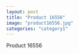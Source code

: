 ```yaml
---
layout: post
title: "Product 16556"
image: "product16556.jpg"
categories: "category1"
---
```

Product 16556
